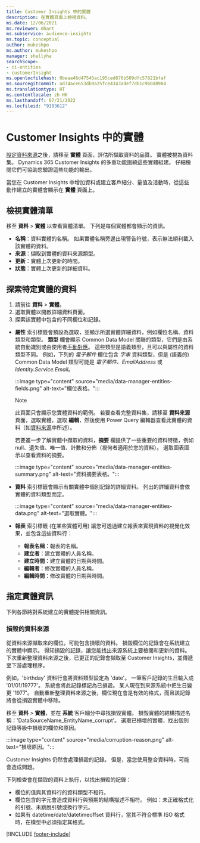 ```yaml
---
title: Customer Insights 中的實體
description: 在實體頁面上檢視資料。
ms.date: 12/06/2021
ms.reviewer: mhart
ms.subservice: audience-insights
ms.topic: conceptual
author: mukeshpo
ms.author: mukeshpo
manager: shellyha
searchScope:
- ci-entities
- customerInsight
ms.openlocfilehash: 0beaa46d47545ac195ced876b509dfc57821bfaf
ms.sourcegitcommit: ad74ace653db9a25fce4343adef7db1c9b0d8904
ms.translationtype: HT
ms.contentlocale: zh-HK
ms.lasthandoff: 07/21/2022
ms.locfileid: "9183612"
---
```

# <a name="entities-in-customer-insights"></a>Customer Insights 中的實體

[設定資料來源](data-sources.md)之後，請移至 **實體** 頁面，評估所擷取資料的品質。 實體被視為資料集。 Dynamics 365 Customer Insights 的多重功能圍繞這些實體組建。 仔細檢閱它們可協助您驗證這些功能的輸出。

當您在 Customer Insights 中增加資料或建立客戶細分、量值及活動時，從這些動作建立的實體會顯示在 **實體** 頁面上。

## <a name="view-a-list-of-entities"></a>檢視實體清單

移至 **資料** > **實體** 以查看實體清單。 下列是每個實體都會顯示的資訊。

- **名稱**：資料實體的名稱。 如果實體名稱旁邊出現警告符號，表示無法順利載入該實體的資料。
- **來源**：擷取到實體的資料來源類型。
- **更新**：實體上次更新的時間。
- **狀態**：實體上次更新的詳細資料。

## <a name="explore-a-specific-entitys-data"></a>探索特定實體的資料

1. 請前往 **資料** > **實體**。
1. 選取實體以開啟詳細資料頁面。  
1. 探索該實體中包含的不同欄位和記錄。

- **屬性** 索引標籤會預設為選取，並顯示所選實體詳細資料，例如欄位名稱、資料類型和類型。 **類型** 欄會顯示 Common Data Model 關聯的類型，它們是由系統自動識別或由使用者[手動對應](map-entities.md)。 這些類型是語義類型，且可以與屬性的資料類型不同。 例如，下列的 *電子郵件* 欄位包含 *字串* 資料類型，但是 (語義的) Common Data Model 類型可能是 *電子郵件*、*EmailAddress* 或 *Identity.Service.Email*。

   :::image type="content" source="media/data-manager-entities-fields.png" alt-text="欄位表格。":::

   > [!NOTE]
   > 此頁面只會顯示您實體資料的範例。 若要查看完整資料集，請移至 **資料來源** 頁面，選取實體，選取 **編輯**，然後使用 Power Query 編輯器查看此實體的資料（如[資料來源](data-sources.md)中所述）。

   若要進一步了解實體中擷取的資料，**摘要** 欄提供了一些重要的資料特徵，例如 null、遺失值、唯一值、計數和分佈（視何者適用於您的資料）。 選取圖表圖示以查看資料的摘要。

   :::image type="content" source="media/data-manager-entities-summary.png" alt-text="資料摘要表格。":::

- **資料** 索引標籤會顯示有關實體中個別記錄的詳細資料。 列出的詳細資料會依實體的資料類型而定。

   :::image type="content" source="media/data-manager-entities-data.png" alt-text="選取實體。":::

- **報表** 索引標籤 (在某些實體可用) 讓您可透過建立報表來實現資料的視覺化效果，並包含這些資料行：

  - **報表名稱**：報表的名稱。
  - **建立者**：建立實體的人員名稱。
  - **建立時間**：建立實體的日期與時間。
  - **編輯者**：修改實體的人員名稱。
  - **編輯時間**：修改實體的日期與時間。

## <a name="entity-specific-information"></a>指定實體資訊

下列各節將對系統建立的實體提供相關資訊。

### <a name="corrupted-data-sources"></a>損毀的資料來源

從資料來源擷取來的欄位，可能包含損壞的資料。 損毀欄位的記錄會在系統建立的實體中顯示。 得知損毀的記錄，讓您能找出來源系統上要檢閱和更新的資料。 下次重新整理資料來源之後，已更正的記錄會擷取至 Customer Insights，並傳遞至下游處理程序。 

例如，'birthday' 資料行會將資料類型設定為 'date'。 一筆客戶記錄的生日輸入成 '01/01/19777'。 系統會將此記錄標記為已損毀。 某人現在到來源系統中把生日變更 '1977'。 自動重新整理資料來源之後，欄位現在會是有效的格式，而且該記錄將會從損毀實體中移除。

移至 **資料** > **實體**，並在 **系統** 客戶細分中尋找損毀實體。 損毀實體的結構描述名稱：'DataSourceName_EntityName_corrupt'。 選取已損壞的實體，找出個別記錄等級中損壞的欄位和原因。

   :::image type="content" source="media/corruption-reason.png" alt-text="損壞原因。":::

Customer Insights 仍然會處理損毀的記錄。 但是，當您使用整合資料時，可能會造成問題。

下列檢查會在擷取的資料上執行，以找出損毀的記錄：

- 欄位的值與其資料行的資料類型不相符。
- 欄位包含的字元會造成資料行與預期的結構描述不相符。 例如：未正確格式化的引號、未跳脫引號或換行字元。
- 如果有 datetime/date/datetimeoffset 資料行，當其不符合標準 ISO 格式時，在模型中必須指定其格式。

[!INCLUDE [footer-include](includes/footer-banner.md)]
